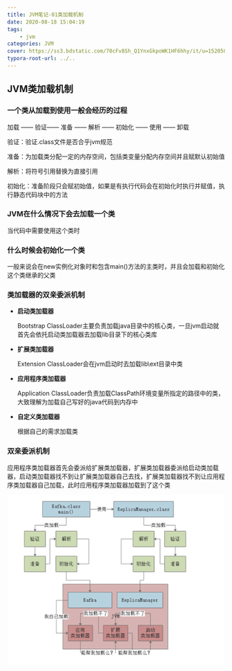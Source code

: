 ```yaml
---
title: JVM笔记-01类加载机制
date: 2020-08-18 15:04:19
tags:
	- jvm
categories: JVM
cover: https://ss3.bdstatic.com/70cFv8Sh_Q1YnxGkpoWK1HF6hhy/it/u=1520500758,409058955&fm=26&gp=0.jpg
typora-root-url: ../..
---
```


## JVM类加载机制

### 一个类从加载到使用一般会经历的过程

加载 —— 验证—— 准备 —— 解析 —— 初始化 —— 使用 —— 卸载

验证：验证.class文件是否合乎jvm规范

准备：为加载类分配一定的内存空间，包括类变量分配内存空间并且赋默认初始值

解析：将符号引用替换为直接引用

初始化：准备阶段只会赋初始值，如果是有执行代码会在初始化时执行并赋值，执行静态代码块中的方法



### JVM在什么情况下会去加载一个类

当代码中需要使用这个类时



### 什么时候会初始化一个类

一般来说会在new实例化对象时和包含main()方法的主类时，并且会加载和初始化这个类继承的父类



### 类加载器的双亲委派机制

- **启动类加载器**

  Bootstrap ClassLoader主要负责加载java目录中的核心类，一旦jvm启动就首先会依托启动类加载器去加载lib目录下的核心类库

- **扩展类加载器**

  Extension ClassLoader会在jvm启动时去加载lib\ext目录中类

- **应用程序类加载器**

  Application ClassLoader负责加载ClassPath环境变量所指定的路径中的类，大致理解为加载自己写好的java代码到内存中

- **自定义类加载器**

  根据自己的需求加载类
  
  
  
  
  
### **双亲委派机制**

​	应用程序类加载器首先会委派给扩展类加载器，扩展类加载器委派给启动类加载器，启动类加载器找不到让扩展类加载器自己去找，扩展类加载器找不到让应用程序类加载器自己加载，此时应用程序类加载器加载到了这个类

![双亲委派机制](/images/%E5%8F%8C%E4%BA%B2%E5%A7%94%E6%B4%BE%E6%9C%BA%E5%88%B6-1603276865470.jpg)

  

